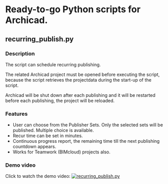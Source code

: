# Ready-to-go Python scripts for Archicad.

## recurring_publish.py

### Description
The script can schedule recurring publishing.

The related Archicad project must be opened before executing the script, because the script retrieves the projectdata during the start-up of the script.

Archicad will be shut down after each publishing and it will be restarted before each publishing, the project will be reloaded. 

### Features

* User can choose from the Publisher Sets. Only the selected sets will be published. Multiple choice is available.
* Recur time can be set in minutes.
* Continuous progress report, the remaining time till the next publishing countdown appears.
* Works for Teamwork (BIMcloud) projects also.

### Demo video
Click to watch the demo video:
[![recurring_publish.py](https://j.gifs.com/lRY80V.gif)](https://ttprivatenew.s3.amazonaws.com/pulse/lorantfyt/attachments/16911630/archicad_recurring_publish_demo.mp4)
